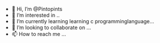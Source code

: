 - 👋 Hi, I’m @Pintopints
- 👀 I’m interested in ..
- 🌱 I’m currently learning learning c programminglanguage...
- 💞️ I’m looking to collaborate on ...
- 📫 How to reach me ...

<!---
Pintopints/Pintopints is a ✨ special ✨ repository because its `README.md` (this file) appears on your GitHub profile.
You can click the Preview link to take a look at your changes.
--->

